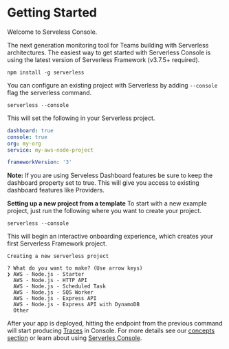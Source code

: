 <!--
title: Getting Started
menuText: Getting Started
description: 
menuOrder: 1
-->

# Getting Started
Welcome to Serveless Console. 

The next generation monitoring tool for Teams 
building with Serverless architectures. The easiest way 
to get started with Serverless Console is using the 
latest version of Serverless Framework (v3.7.5+ required).

```text
npm install -g serverless
```

You can configure an existing project with 
Serverless by adding `--console` flag the serverless command. 

```text
serverless --console
```

This will set the following in your Serverless project. 

```yaml
dashboard: true
console: true
org: my-org
service: my-aws-node-project

frameworkVersion: '3'
```

**Note:** If you are using Serveless Dashboard features be sure to keep the
dashboard property set to true. This will give you access to existing dashboard
features like Providers. 

**Setting up a new project from a template**
To start with a new example project, just run the following where you want to
create your project.

```text
serverless --console
```

This will begin an interactive onboarding experience, which creates your first
Serverless Framework project.

```text
Creating a new serverless project

? What do you want to make? (Use arrow keys)
❯ AWS - Node.js - Starter
  AWS - Node.js - HTTP API
  AWS - Node.js - Scheduled Task
  AWS - Node.js - SQS Worker
  AWS - Node.js - Express API
  AWS - Node.js - Express API with DynamoDB
  Other
```

After your app is deployed, hitting the endpoint from the previous command will
start producing [Traces](./concepts/traces.md) in Console. For more details see 
our [concepts section](./concepts) or learn about using [Serverles Console](./using/).
